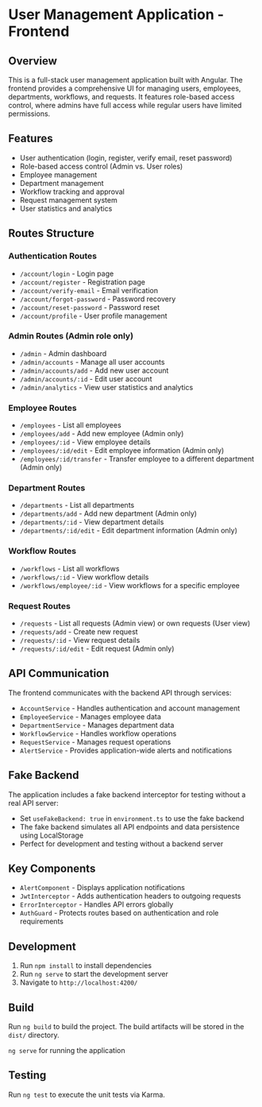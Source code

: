 # User Management Application - Frontend

## Overview

This is a full-stack user management application built with Angular. The frontend provides a comprehensive UI for managing users, employees, departments, workflows, and requests. It features role-based access control, where admins have full access while regular users have limited permissions.

## Features

- User authentication (login, register, verify email, reset password)
- Role-based access control (Admin vs. User roles)
- Employee management
- Department management
- Workflow tracking and approval
- Request management system
- User statistics and analytics

## Routes Structure

### Authentication Routes

- `/account/login` - Login page
- `/account/register` - Registration page
- `/account/verify-email` - Email verification
- `/account/forgot-password` - Password recovery
- `/account/reset-password` - Password reset
- `/account/profile` - User profile management

### Admin Routes (Admin role only)

- `/admin` - Admin dashboard
- `/admin/accounts` - Manage all user accounts
- `/admin/accounts/add` - Add new user account
- `/admin/accounts/:id` - Edit user account
- `/admin/analytics` - View user statistics and analytics

### Employee Routes

- `/employees` - List all employees
- `/employees/add` - Add new employee (Admin only)
- `/employees/:id` - View employee details
- `/employees/:id/edit` - Edit employee information (Admin only)
- `/employees/:id/transfer` - Transfer employee to a different department (Admin only)

### Department Routes

- `/departments` - List all departments
- `/departments/add` - Add new department (Admin only)
- `/departments/:id` - View department details
- `/departments/:id/edit` - Edit department information (Admin only)

### Workflow Routes

- `/workflows` - List all workflows
- `/workflows/:id` - View workflow details
- `/workflows/employee/:id` - View workflows for a specific employee

### Request Routes

- `/requests` - List all requests (Admin view) or own requests (User view)
- `/requests/add` - Create new request
- `/requests/:id` - View request details
- `/requests/:id/edit` - Edit request (Admin only)

## API Communication

The frontend communicates with the backend API through services:

- `AccountService` - Handles authentication and account management
- `EmployeeService` - Manages employee data
- `DepartmentService` - Manages department data
- `WorkflowService` - Handles workflow operations
- `RequestService` - Manages request operations
- `AlertService` - Provides application-wide alerts and notifications

## Fake Backend

The application includes a fake backend interceptor for testing without a real API server:

- Set `useFakeBackend: true` in `environment.ts` to use the fake backend
- The fake backend simulates all API endpoints and data persistence using LocalStorage
- Perfect for development and testing without a backend server

## Key Components

- `AlertComponent` - Displays application notifications
- `JwtInterceptor` - Adds authentication headers to outgoing requests
- `ErrorInterceptor` - Handles API errors globally
- `AuthGuard` - Protects routes based on authentication and role requirements

## Development

1. Run `npm install` to install dependencies
2. Run `ng serve` to start the development server
3. Navigate to `http://localhost:4200/`

## Build

Run `ng build` to build the project. The build artifacts will be stored in the `dist/` directory.

`ng serve` for running the application

## Testing

Run `ng test` to execute the unit tests via Karma.
